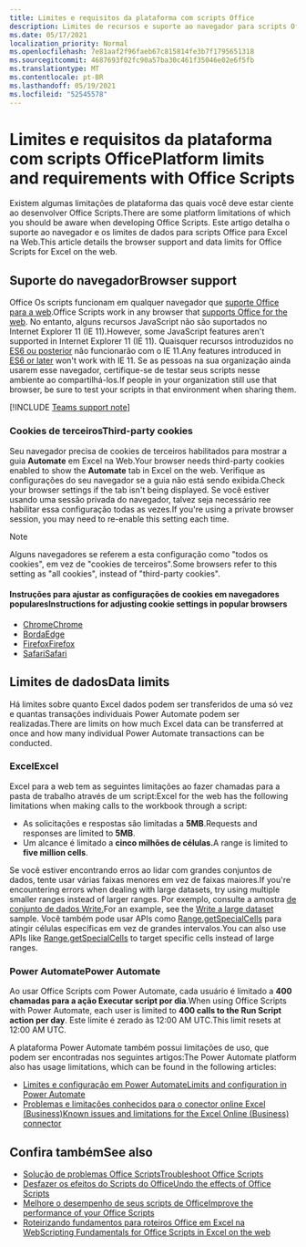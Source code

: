 ```yaml
---
title: Limites e requisitos da plataforma com scripts Office
description: Limites de recursos e suporte ao navegador para scripts Office quando usados com Excel na Web
ms.date: 05/17/2021
localization_priority: Normal
ms.openlocfilehash: 7e81aaf2f96faeb67c815814fe3b7f1795651318
ms.sourcegitcommit: 4687693f02fc90a57ba30c461f35046e02e6f5fb
ms.translationtype: MT
ms.contentlocale: pt-BR
ms.lasthandoff: 05/19/2021
ms.locfileid: "52545578"
---
```

# <a name="platform-limits-and-requirements-with-office-scripts"></a><span data-ttu-id="99423-103">Limites e requisitos da plataforma com scripts Office</span><span class="sxs-lookup"><span data-stu-id="99423-103">Platform limits and requirements with Office Scripts</span></span>

<span data-ttu-id="99423-104">Existem algumas limitações de plataforma das quais você deve estar ciente ao desenvolver Office Scripts.</span><span class="sxs-lookup"><span data-stu-id="99423-104">There are some platform limitations of which you should be aware when developing Office Scripts.</span></span> <span data-ttu-id="99423-105">Este artigo detalha o suporte ao navegador e os limites de dados para scripts Office para Excel na Web.</span><span class="sxs-lookup"><span data-stu-id="99423-105">This article details the browser support and data limits for Office Scripts for Excel on the web.</span></span>

## <a name="browser-support"></a><span data-ttu-id="99423-106">Suporte do navegador</span><span class="sxs-lookup"><span data-stu-id="99423-106">Browser support</span></span>

<span data-ttu-id="99423-107">Office Os scripts funcionam em qualquer navegador que [suporte Office para a web](https://support.microsoft.com/office/ad1303e0-a318-47aa-b409-d3a5eb44e452).</span><span class="sxs-lookup"><span data-stu-id="99423-107">Office Scripts work in any browser that [supports Office for the web](https://support.microsoft.com/office/ad1303e0-a318-47aa-b409-d3a5eb44e452).</span></span> <span data-ttu-id="99423-108">No entanto, alguns recursos JavaScript não são suportados no Internet Explorer 11 (IE 11).</span><span class="sxs-lookup"><span data-stu-id="99423-108">However, some JavaScript features aren't supported in Internet Explorer 11 (IE 11).</span></span> <span data-ttu-id="99423-109">Quaisquer recursos introduzidos no [ES6 ou posterior](https://www.w3schools.com/Js/js_es6.asp) não funcionarão com o IE 11.</span><span class="sxs-lookup"><span data-stu-id="99423-109">Any features introduced in [ES6 or later](https://www.w3schools.com/Js/js_es6.asp) won't work with IE 11.</span></span> <span data-ttu-id="99423-110">Se as pessoas na sua organização ainda usarem esse navegador, certifique-se de testar seus scripts nesse ambiente ao compartilhá-los.</span><span class="sxs-lookup"><span data-stu-id="99423-110">If people in your organization still use that browser, be sure to test your scripts in that environment when sharing them.</span></span>

[!INCLUDE [Teams support note](../includes/teams-support-note.md)]

### <a name="third-party-cookies"></a><span data-ttu-id="99423-111">Cookies de terceiros</span><span class="sxs-lookup"><span data-stu-id="99423-111">Third-party cookies</span></span>

<span data-ttu-id="99423-112">Seu navegador precisa de cookies de terceiros habilitados para mostrar a guia **Automate** em Excel na Web.</span><span class="sxs-lookup"><span data-stu-id="99423-112">Your browser needs third-party cookies enabled to show the **Automate** tab in Excel on the web.</span></span> <span data-ttu-id="99423-113">Verifique as configurações do seu navegador se a guia não está sendo exibida.</span><span class="sxs-lookup"><span data-stu-id="99423-113">Check your browser settings if the tab isn't being displayed.</span></span> <span data-ttu-id="99423-114">Se você estiver usando uma sessão privada do navegador, talvez seja necessário ree habilitar essa configuração todas as vezes.</span><span class="sxs-lookup"><span data-stu-id="99423-114">If you're using a private browser session, you may need to re-enable this setting each time.</span></span>

> [!NOTE]
> <span data-ttu-id="99423-115">Alguns navegadores se referem a esta configuração como "todos os cookies", em vez de "cookies de terceiros".</span><span class="sxs-lookup"><span data-stu-id="99423-115">Some browsers refer to this setting as "all cookies", instead of "third-party cookies".</span></span>

#### <a name="instructions-for-adjusting-cookie-settings-in-popular-browsers"></a><span data-ttu-id="99423-116">Instruções para ajustar as configurações de cookies em navegadores populares</span><span class="sxs-lookup"><span data-stu-id="99423-116">Instructions for adjusting cookie settings in popular browsers</span></span>

- [<span data-ttu-id="99423-117">Chrome</span><span class="sxs-lookup"><span data-stu-id="99423-117">Chrome</span></span>](https://support.google.com/chrome/answer/95647)
- [<span data-ttu-id="99423-118">Borda</span><span class="sxs-lookup"><span data-stu-id="99423-118">Edge</span></span>](https://support.microsoft.com/microsoft-edge/temporarily-allow-cookies-and-site-data-in-microsoft-edge-597f04f2-c0ce-f08c-7c2b-541086362bd2)
- [<span data-ttu-id="99423-119">Firefox</span><span class="sxs-lookup"><span data-stu-id="99423-119">Firefox</span></span>](https://support.mozilla.org/kb/disable-third-party-cookies)
- [<span data-ttu-id="99423-120">Safari</span><span class="sxs-lookup"><span data-stu-id="99423-120">Safari</span></span>](https://support.apple.com/guide/safari/manage-cookies-and-website-data-sfri11471/mac)

## <a name="data-limits"></a><span data-ttu-id="99423-121">Limites de dados</span><span class="sxs-lookup"><span data-stu-id="99423-121">Data limits</span></span>

<span data-ttu-id="99423-122">Há limites sobre quanto Excel dados podem ser transferidos de uma só vez e quantas transações individuais Power Automate podem ser realizadas.</span><span class="sxs-lookup"><span data-stu-id="99423-122">There are limits on how much Excel data can be transferred at once and how many individual Power Automate transactions can be conducted.</span></span>

### <a name="excel"></a><span data-ttu-id="99423-123">Excel</span><span class="sxs-lookup"><span data-stu-id="99423-123">Excel</span></span>

<span data-ttu-id="99423-124">Excel para a web tem as seguintes limitações ao fazer chamadas para a pasta de trabalho através de um script:</span><span class="sxs-lookup"><span data-stu-id="99423-124">Excel for the web has the following limitations when making calls to the workbook through a script:</span></span>

- <span data-ttu-id="99423-125">As solicitações e respostas são limitadas a **5MB**.</span><span class="sxs-lookup"><span data-stu-id="99423-125">Requests and responses are limited to **5MB**.</span></span>
- <span data-ttu-id="99423-126">Um alcance é limitado a **cinco milhões de células.**</span><span class="sxs-lookup"><span data-stu-id="99423-126">A range is limited to **five million cells**.</span></span>

<span data-ttu-id="99423-127">Se você estiver encontrando erros ao lidar com grandes conjuntos de dados, tente usar várias faixas menores em vez de faixas maiores.</span><span class="sxs-lookup"><span data-stu-id="99423-127">If you're encountering errors when dealing with large datasets, try using multiple smaller ranges instead of larger ranges.</span></span> <span data-ttu-id="99423-128">Por exemplo, consulte a amostra [de conjunto de dados Write.](../resources/samples/write-large-dataset.md)</span><span class="sxs-lookup"><span data-stu-id="99423-128">For an example, see the [Write a large dataset](../resources/samples/write-large-dataset.md) sample.</span></span> <span data-ttu-id="99423-129">Você também pode usar APIs como [Range.getSpecialCells](/javascript/api/office-scripts/excelscript/excelscript.range#getspecialcells-celltype--cellvaluetype-) para atingir células específicas em vez de grandes intervalos.</span><span class="sxs-lookup"><span data-stu-id="99423-129">You can also use APIs like [Range.getSpecialCells](/javascript/api/office-scripts/excelscript/excelscript.range#getspecialcells-celltype--cellvaluetype-) to target specific cells instead of large ranges.</span></span>

### <a name="power-automate"></a><span data-ttu-id="99423-130">Power Automate</span><span class="sxs-lookup"><span data-stu-id="99423-130">Power Automate</span></span>

<span data-ttu-id="99423-131">Ao usar Office Scripts com Power Automate, cada usuário é limitado a **400 chamadas para a ação Executar script por dia**.</span><span class="sxs-lookup"><span data-stu-id="99423-131">When using Office Scripts with Power Automate, each user is limited to **400 calls to the Run Script action per day**.</span></span> <span data-ttu-id="99423-132">Este limite é zerado às 12:00 AM UTC.</span><span class="sxs-lookup"><span data-stu-id="99423-132">This limit resets at 12:00 AM UTC.</span></span>

<span data-ttu-id="99423-133">A plataforma Power Automate também possui limitações de uso, que podem ser encontradas nos seguintes artigos:</span><span class="sxs-lookup"><span data-stu-id="99423-133">The Power Automate platform also has usage limitations, which can be found in the following articles:</span></span>

- [<span data-ttu-id="99423-134">Limites e configuração em Power Automate</span><span class="sxs-lookup"><span data-stu-id="99423-134">Limits and configuration in Power Automate</span></span>](/power-automate/limits-and-config)
- [<span data-ttu-id="99423-135">Problemas e limitações conhecidos para o conector online Excel (Business)</span><span class="sxs-lookup"><span data-stu-id="99423-135">Known issues and limitations for the Excel Online (Business) connector</span></span>](/connectors/excelonlinebusiness/#known-issues-and-limitations)

## <a name="see-also"></a><span data-ttu-id="99423-136">Confira também</span><span class="sxs-lookup"><span data-stu-id="99423-136">See also</span></span>

- [<span data-ttu-id="99423-137">Solução de problemas Office Scripts</span><span class="sxs-lookup"><span data-stu-id="99423-137">Troubleshoot Office Scripts</span></span>](troubleshooting.md)
- [<span data-ttu-id="99423-138">Desfazer os efeitos do Scripts do Office</span><span class="sxs-lookup"><span data-stu-id="99423-138">Undo the effects of Office Scripts</span></span>](undo.md)
- [<span data-ttu-id="99423-139">Melhore o desempenho de seus scripts de Office</span><span class="sxs-lookup"><span data-stu-id="99423-139">Improve the performance of your Office Scripts</span></span>](../develop/web-client-performance.md)
- [<span data-ttu-id="99423-140">Roteirizando fundamentos para roteiros Office em Excel na Web</span><span class="sxs-lookup"><span data-stu-id="99423-140">Scripting Fundamentals for Office Scripts in Excel on the web</span></span>](../develop/scripting-fundamentals.md)
